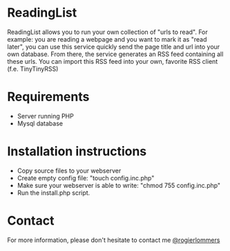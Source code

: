 ReadingList
===========

ReadingList allows you to run your own collection of "urls to read". For example: you are reading a webpage and you want to mark it as "read later", you can use this service quickly send the page title and url into your own database. From there, the service generates an RSS feed containing all these urls. You can import this RSS feed into your own, favorite RSS client (f.e. TinyTinyRSS)

Requirements
============
* Server running PHP
* Mysql database

Installation instructions
=========================
* Copy source files to your webserver
* Create empty config file: "touch config.inc.php"
* Make sure your webserver is able to write: "chmod 755 config.inc.php"
* Run the install.php script.

Contact
=======
For more information, please don't hesitate to contact me [@rogierlommers](https://twitter.com/rogierlommers)
